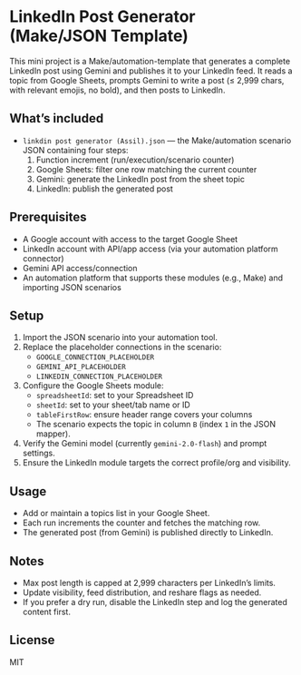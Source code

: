 # LinkedIn Post Generator (Make/JSON Template)

This mini project is a Make/automation-template that generates a complete LinkedIn post using Gemini and publishes it to your LinkedIn feed. It reads a topic from Google Sheets, prompts Gemini to write a post (≤ 2,999 chars, with relevant emojis, no bold), and then posts to LinkedIn.

## What’s included
- `linkdin post generator (Assil).json` — the Make/automation scenario JSON containing four steps:
  1) Function increment (run/execution/scenario counter)
  2) Google Sheets: filter one row matching the current counter
  3) Gemini: generate the LinkedIn post from the sheet topic
  4) LinkedIn: publish the generated post

## Prerequisites
- A Google account with access to the target Google Sheet
- LinkedIn account with API/app access (via your automation platform connector)
- Gemini API access/connection
- An automation platform that supports these modules (e.g., Make) and importing JSON scenarios

## Setup
1) Import the JSON scenario into your automation tool.
2) Replace the placeholder connections in the scenario:
   - `GOOGLE_CONNECTION_PLACEHOLDER`
   - `GEMINI_API_PLACEHOLDER`
   - `LINKEDIN_CONNECTION_PLACEHOLDER`
3) Configure the Google Sheets module:
   - `spreadsheetId`: set to your Spreadsheet ID
   - `sheetId`: set to your sheet/tab name or ID
   - `tableFirstRow`: ensure header range covers your columns
   - The scenario expects the topic in column `B` (index `1` in the JSON mapper).
4) Verify the Gemini model (currently `gemini-2.0-flash`) and prompt settings.
5) Ensure the LinkedIn module targets the correct profile/org and visibility.

## Usage
- Add or maintain a topics list in your Google Sheet.
- Each run increments the counter and fetches the matching row.
- The generated post (from Gemini) is published directly to LinkedIn.

## Notes
- Max post length is capped at 2,999 characters per LinkedIn’s limits.
- Update visibility, feed distribution, and reshare flags as needed.
- If you prefer a dry run, disable the LinkedIn step and log the generated content first.

## License
MIT
